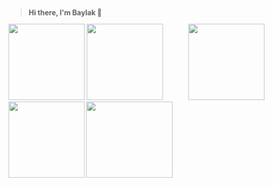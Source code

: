 > **Hi there, I'm Baylak 🫡**

<p alight="center">
<img align="right" src="https://user-images.githubusercontent.com/56039676/211150315-f08b27f0-4358-4767-8288-03b8ae86e13d.gif" width="150" height="150"/>
<img src="https://user-images.githubusercontent.com/56039676/211144675-362918a8-b5ed-48cb-bb5e-fe5b3b02a3d1.gif" width="150" height="150"/>
<img src="https://user-images.githubusercontent.com/56039676/211150440-7338851a-d502-4f66-8b89-98260e816e71.gif" width="150" height="150"/>
<img src="https://user-images.githubusercontent.com/56039676/211150605-cc35d15f-e4d3-4ce7-a941-778f60ca7fbc.gif" width="170" height="150"/>
<img align="left" src="https://user-images.githubusercontent.com/56039676/211150315-f08b27f0-4358-4767-8288-03b8ae86e13d.gif" width="150" height="150"/>
</p>
